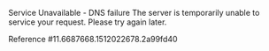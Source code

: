 Service Unavailable - DNS failure The server is temporarily unable to service your request. Please try again later.

Reference #11.6687668.1512022678.2a99fd40